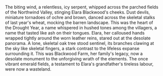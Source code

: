 The biting wind, a relentless, icy serpent, whipped across the parched fields of the Northwind Valley, stinging Elara Blackwood's cheeks.  Dust devils, miniature tornadoes of ochre and brown, danced across the skeletal stalks of last year's wheat, mocking the barren landscape.  This was the heart of the Drought Year, a name whispered in hushed tones among the villagers, a name that tasted like ash on their tongues.  Elara, her calloused hands wrapped tightly around the worn leather reins, stared out at the desolate panorama.  A lone, skeletal oak tree stood sentinel, its branches clawing at the sky like skeletal fingers, a stark contrast to the lifeless expanse surrounding it.  This was Blackwood Farm, her family's legacy, now a desolate monument to the unforgiving wrath of the elements.  The once vibrant emerald fields, a testament to Elara's grandfather's tireless labour, were now a wasteland.
